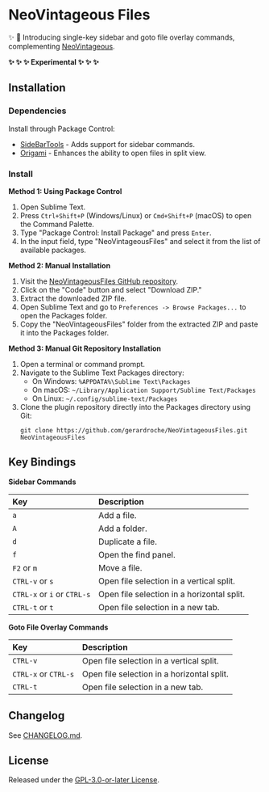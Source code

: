 # NeoVintageous Files

:sparkles: :rocket: Introducing single-key sidebar and goto file overlay commands, complementing [NeoVintageous](https://github.com/NeoVintageous/NeoVintageous).

**:sparkles: :sparkles: :sparkles: Experimental :sparkles: :sparkles: :sparkles:**

## Installation

### Dependencies

Install through Package Control:

- [SideBarTools](https://packagecontrol.io/packages/SideBarTools) - Adds support for sidebar commands.
- [Origami](https://packagecontrol.io/packages/Origami) - Enhances the ability to open files in split view.

### Install

**Method 1: Using Package Control**

1. Open Sublime Text.
2. Press `Ctrl+Shift+P` (Windows/Linux) or `Cmd+Shift+P` (macOS) to open the Command Palette.
3. Type "Package Control: Install Package" and press `Enter`.
4. In the input field, type "NeoVintageousFiles" and select it from the list of available packages.

**Method 2: Manual Installation**

1. Visit the [NeoVintageousFiles GitHub repository](https://github.com/gerardroche/NeoVintageousFiles).
2. Click on the "Code" button and select "Download ZIP."
3. Extract the downloaded ZIP file.
4. Open Sublime Text and go to `Preferences -> Browse Packages...` to open the Packages folder.
5. Copy the "NeoVintageousFiles" folder from the extracted ZIP and paste it into the Packages folder.

**Method 3: Manual Git Repository Installation**

1. Open a terminal or command prompt.
2. Navigate to the Sublime Text Packages directory:
    - On Windows: `%APPDATA%\Sublime Text\Packages`
    - On macOS: `~/Library/Application Support/Sublime Text/Packages`
    - On Linux: `~/.config/sublime-text/Packages`
3. Clone the plugin repository directly into the Packages directory using Git:
   ```
   git clone https://github.com/gerardroche/NeoVintageousFiles.git NeoVintageousFiles
   ```

## Key Bindings

**Sidebar Commands**

| Key                         | Description
| :-------------------------- | :------------------------
| `a`                         | Add a file.
| `A`                         | Add a folder.
| `d`                         | Duplicate a file.
| `f`                         | Open the find panel.
| `F2` or `m`                 | Move a file.
| `CTRL-v` or `s`             | Open file selection in a vertical split.
| `CTRL-x` or `i` or `CTRL-s` | Open file selection in a horizontal split.
| `CTRL-t` or `t`             | Open file selection in a new tab.

**Goto File Overlay Commands**

| Key                   | Description
| :-------------------- | :----------
| `CTRL-v`              | Open file selection in a vertical split.
| `CTRL-x` or `CTRL-s`  | Open file selection in a horizontal split.
| `CTRL-t`              | Open file selection in a new tab.

## Changelog

See [CHANGELOG.md](CHANGELOG.md).

## License

Released under the [GPL-3.0-or-later License](LICENSE).
